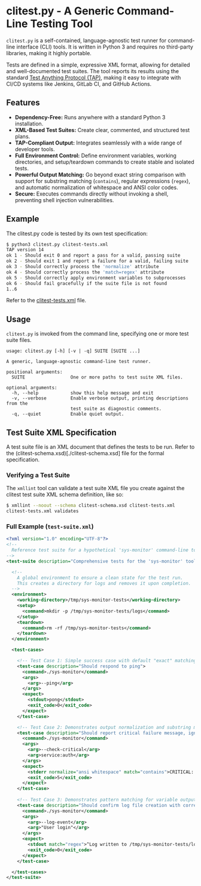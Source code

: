 # clitest.py - A Generic Command-Line Testing Tool

`clitest.py` is a self-contained, language-agnostic test runner for command-line interface (CLI) tools. It is written in Python 3 and requires no third-party libraries, making it highly portable.

Tests are defined in a simple, expressive XML format, allowing for detailed and well-documented test suites. The tool reports its results using the standard [Test Anything Protocol (TAP)](https://testanything.org/), making it easy to integrate with CI/CD systems like Jenkins, GitLab CI, and GitHub Actions.

## Features

* **Dependency-Free:** Runs anywhere with a standard Python 3 installation.
* **XML-Based Test Suites:** Create clear, commented, and structured test plans.
* **TAP-Compliant Output:** Integrates seamlessly with a wide range of developer tools.
* **Full Environment Control:** Define environment variables, working directories, and setup/teardown commands to create stable and isolated tests.
* **Powerful Output Matching:** Go beyond exact string comparison with support for substring matching (`contains`), regular expressions (`regex`), and automatic normalization of whitespace and ANSI color codes.
* **Secure:** Executes commands directly without invoking a shell, preventing shell injection vulnerabilities.

## Example

The clitest.py code is tested by its own test specification:

```sh
$ python3 clitest.py clitest-tests.xml
TAP version 14
ok 1 - Should exit 0 and report a pass for a valid, passing suite
ok 2 - Should exit 1 and report a failure for a valid, failing suite
ok 3 - Should correctly process the 'normalize' attribute
ok 4 - Should correctly process the 'match=regex' attribute
ok 5 - Should correctly apply environment variables to subprocesses
ok 6 - Should fail gracefully if the suite file is not found
1..6
```

Refer to the [clitest-tests.xml](./clitest-tests.xml) file.

## Usage

`clitest.py` is invoked from the command line, specifying one or more test suite files.

```
usage: clitest.py [-h] [-v | -q] SUITE [SUITE ...]

A generic, language-agnostic command-line test runner.

positional arguments:
  SUITE                 One or more paths to test suite XML files.

optional arguments:
  -h, --help            show this help message and exit
  -v, --verbose         Enable verbose output, printing descriptions from the
                        test suite as diagnostic comments.
  -q, --quiet           Enable quiet output.
```

## Test Suite XML Specification

A test suite file is an XML document that defines the tests to be run. Refer to the (clitest-schema.xsd)[./clitest-schema.xsd] file for the formal specification.

### Verifying a Test Suite

The `xmllint` tool can validate a test suite XML file you create against the clitest test suite XML schema definition, like so:

```sh
$ xmllint --noout --schema clitest-schema.xsd clitest-tests.xml
clitest-tests.xml validates
```

### Full Example (`test-suite.xml`)

```xml
<?xml version="1.0" encoding="UTF-8"?>
<!-- 
  Reference test suite for a hypothetical 'sys-monitor' command-line tool.
-->
<test-suite description="Comprehensive tests for the 'sys-monitor' tool">

  <!-- 
    A global environment to ensure a clean state for the test run.
    This creates a directory for logs and removes it upon completion.
  -->
  <environment>
    <working-directory>/tmp/sys-monitor-tests</working-directory>
    <setup>
      <command>mkdir -p /tmp/sys-monitor-tests/logs</command>
    </setup>
    <teardown>
      <command>rm -rf /tmp/sys-monitor-tests</command>
    </teardown>
  </environment>

  <test-cases>

    <!-- Test Case 1: Simple success case with default "exact" matching. -->
    <test-case description="Should respond to ping">
      <command>./sys-monitor</command>
      <args>
        <arg>--ping</arg>
      </args>
      <expect>
        <stdout>pong</stdout>
        <exit_code>0</exit_code>
      </expect>
    </test-case>

    <!-- Test Case 2: Demonstrates output normalization and substring matching. -->
    <test-case description="Should report critical failure message, ignoring formatting">
      <command>./sys-monitor</command>
      <args>
        <arg>--check-critical</arg>
        <arg>service:auth</arg>
      </args>
      <expect>
        <stderr normalize="ansi whitespace" match="contains">CRITICAL: Service 'auth' is non-responsive.</stderr>
        <exit_code>5</exit_code>
      </expect>
    </test-case>
    
    <!-- Test Case 3: Demonstrates pattern matching for variable output. -->
    <test-case description="Should confirm log file creation with correct format">
      <command>./sys-monitor</command>
      <args>
        <arg>--log-event</arg>
        <arg>"User login"</arg>
      </args>
      <expect>
        <stdout match="regex">^Log written to /tmp/sys-monitor-tests/logs/\d{4}-\d{2}-\d{2}-\d{6}\.log$</stdout>
        <exit_code>0</exit_code>
      </expect>
    </test-case>

  </test-cases>
</test-suite>
```

